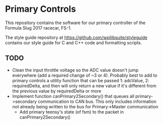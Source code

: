 # Primary Controls

This repository contains the software for our primary controller of the Formula Slug 2017 racecar, FS-1.

The style guide repository at https://github.com/wpilibsuite/styleguide contains our style guide for C and C++ code and formatting scripts.

## TODO
- Clean the input throttle voltage so the ADC value doesn't jump everywhere (add a required change of ~3 or 4). Probably best to add to primary controls a utility function that can be passed 1: adcValue, 2: requiredDelta, and then will only return a new value if it's different from the previous value by requiredDelta or more
- Implement function canPrimary2Secondary() that queues all primary->secondary communication to CAN bus. This only includes information not already being written to the bus for Primary->Master communication
  - Add primary teensy's state (of fsm) to the packet in canPrimary2Secondary()
